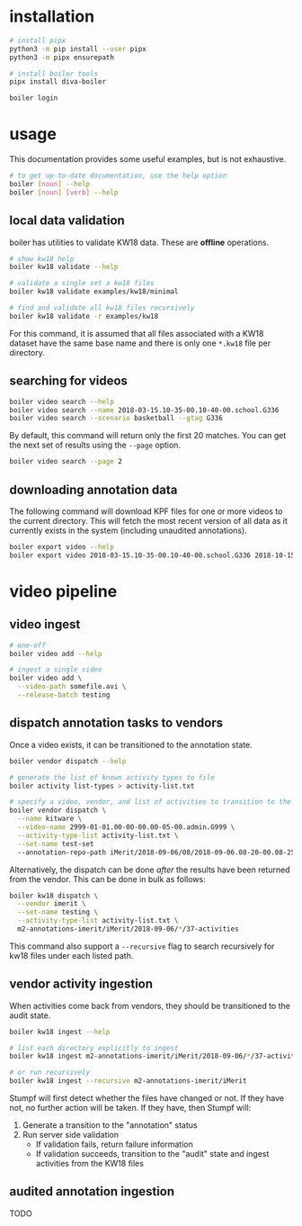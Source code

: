 # installation

```bash
# install pipx
python3 -m pip install --user pipx
python3 -m pipx ensurepath

# install boiler tools
pipx install diva-boiler

boiler login
```

# usage

This documentation provides some useful examples, but is not exhaustive.

```bash
# to get up-to-date documentation, use the help option
boiler [noun] --help
boiler [noun] [verb] --help
```

## local data validation

boiler has utilities to validate KW18 data.  These are **offline** operations.

```bash
# show kw18 help
boiler kw18 validate --help

# validate a single set a kw18 files
boiler kw18 validate examples/kw18/minimal

# find and validate all kw18 files recursively
boiler kw18 validate -r examples/kw18
```

For this command, it is assumed that all files associated with a KW18
dataset have the same base name and there is only one `*.kw18` file
per directory.

## searching for videos

```bash
boiler video search --help
boiler video search --name 2018-03-15.10-35-00.10-40-00.school.G336
boiler video search --scenario basketball --gtag G336
```

By default, this command will return only the first 20 matches.  You can get the next
set of results using the `--page` option.
```bash
boiler video search --page 2
```

## downloading annotation data

The following command will download KPF files for one or more videos to the
current directory.  This will fetch the most recent version of all data as
it currently exists in the system (including unaudited annotations).
```bash
boiler export video --help
boiler export video 2018-03-15.10-35-00.10-40-00.school.G336 2018-10-15.17-05-00.17-10-00.alb.G333
```

# video pipeline

## video ingest

```bash
# one-off
boiler video add --help

# ingest a single video
boiler video add \
  --video-path somefile.avi \
  --release-batch testing
```

## dispatch annotation tasks to vendors

Once a video exists, it can be transitioned to the annotation state.

```bash
boiler vendor dispatch --help

# generate the list of known activity types to file
boiler activity list-types > activity-list.txt

# specify a video, vendor, and list of activities to transition to the annotation stage
boiler vendor dispatch \
  --name kitware \
  --video-name 2999-01-01.00-00-00.00-05-00.admin.G999 \
  --activity-type-list activity-list.txt \
  --set-name test-set
  --annotation-repo-path iMerit/2018-09-06/08/2018-09-06.08-20-00.08-25-00.alb.G229/37-activities
```

Alternatively, the dispatch can be done *after* the results have been returned from the vendor.
This can be done in bulk as follows:

```bash
boiler kw18 dispatch \
  --vendor imerit \
  --set-name testing \
  --activity-type-list activity-list.txt \
  m2-annotations-imerit/iMerit/2018-09-06/*/37-activities
```
This command also support a `--recursive` flag to search recursively for kw18 files under each
listed path.


## vendor activity ingestion

When activities come back from vendors, they should be transitioned to the audit state.

```bash
boiler kw18 ingest --help

# list each directory explicitly to ingest
boiler kw18 ingest m2-annotations-imerit/iMerit/2018-09-06/*/37-activities

# or run recursively
boiler kw18 ingest --recursive m2-annotations-imerit/iMerit
```

Stumpf will first detect whether the files have changed or not.  If they have
not, no further action will be taken.  If they have, then Stumpf will:

1. Generate a transition to the "annotation" status
2. Run server side validation
   * If validation fails, return failure information
   * If validation succeeds, transition to the "audit" state
     and ingest activities from the KW18 files

## audited annotation ingestion

TODO
